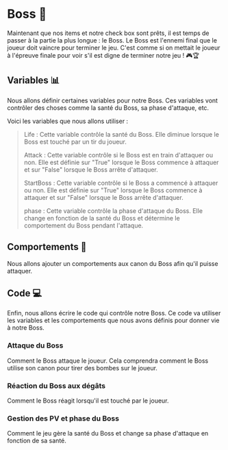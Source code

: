 # Boss 👹

Maintenant que nos items et notre check box sont prêts, il est temps de passer à la partie la plus longue : le Boss. Le Boss est l'ennemi final que le joueur doit vaincre pour terminer le jeu. C'est comme si on mettait le joueur à l'épreuve finale pour voir s'il est digne de terminer notre jeu ! 🎮🏆

## Variables 📊 
Nous allons définir certaines variables pour notre Boss. Ces variables vont contrôler des choses comme la santé du Boss, sa phase d'attaque, etc.

Voici les variables que nous allons utiliser :

>Life : Cette variable contrôle la santé du Boss. Elle diminue lorsque le Boss est touché par un tir du joueur.
>
>Attack : Cette variable contrôle si le Boss est en train d'attaquer ou non. Elle est définie sur "True" lorsque le Boss commence à attaquer et sur "False" lorsque le Boss arrête d'attaquer.
>
>StartBoss : Cette variable contrôle si le Boss a commencé à attaquer ou non. Elle est définie sur "True" lorsque le Boss commence à attaquer et sur "False" lorsque le Boss arrête d'attaquer.
>
>phase : Cette variable contrôle la phase d'attaque du Boss. Elle change en fonction de la santé du Boss et détermine le comportement du Boss pendant l'attaque.

## Comportements 🧠
Nous allons ajouter un comportements aux canon du Boss afin qu'il puisse attaquer.

## Code 💻 
Enfin, nous allons écrire le code qui contrôle notre Boss. Ce code va utiliser les variables et les comportements que nous avons définis pour donner vie à notre Boss.

### Attaque du Boss 

Comment le Boss attaque le joueur. Cela comprendra comment le Boss utilise son canon pour tirer des bombes sur le joueur.

### Réaction du Boss aux dégâts 

Comment le Boss réagit lorsqu'il est touché par le joueur.

### Gestion des PV et phase du Boss 

Comment le jeu gère la santé du Boss et change sa phase d'attaque en fonction de sa santé.
